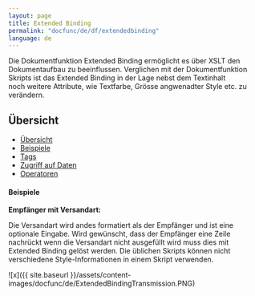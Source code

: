 ```yaml
---
layout: page
title: Extended Binding
permalink: "docfunc/de/df/extendedbinding"
language: de
---
```


Die Dokumentfunktion Extended Binding ermöglicht es über XSLT den Dokumentaufbau zu beeinflussen. Verglichen mit der Dokumentfunktion Skripts ist das Extended Binding in der Lage nebst dem Textinhalt<br/>
noch weitere Attribute, wie Textfarbe, Grösse angwenadter Style etc. zu verändern.

## Übersicht

- [Übersicht](#übersicht)
- [Beispiele](#beispiele)
- [Tags](#tags)
- [Zugriff auf Daten](#zugriffaufdaten)
- [Operatoren](#operatoren)

#### Beispiele

__Empfänger mit Versandart:__

Die Versandart wird andes formatiert als der Empfänger und ist eine optionale Eingabe. Wird gewünscht, dass der Empfänger eine Zeile nachrückt wenn die Versandart nicht ausgefüllt wird muss dies mit Extended Binding gelöst werden. Die üblichen Skripts können nicht verschiedene Style-Informationen in einem Skript verwenden.

![x]({{ site.baseurl }}/assets/content-images/docfunc/de/ExtendedBindingTransmission.PNG)
